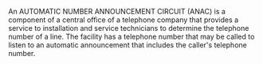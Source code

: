 An AUTOMATIC NUMBER ANNOUNCEMENT CIRCUIT (ANAC) is a component of a central office of a telephone company that provides a service to installation and service technicians to determine the telephone number of a line. The facility has a telephone number that may be called to listen to an automatic announcement that includes the caller's telephone number.
